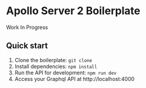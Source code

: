# Apollo Server 2 Boilerplate

Work In Progress

## Quick start

1. Clone the boilerplate: `git clone `
2. Install dependencies: `npm install`
3. Run the API for development: `npm run dev`
4. Access your Graphql API at http://localhost:4000